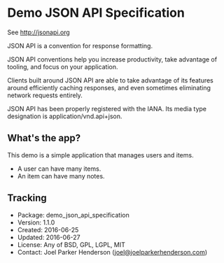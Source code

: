 # Demo JSON API Specification

See http://jsonapi.org

JSON API is a convention for response formatting.

JSON API conventions help you increase productivity,
take advantage of tooling, and focus on your application.

Clients built around JSON API are able to take advantage
of its features around efficiently caching responses,
and even sometimes eliminating network requests entirely.

JSON API has been properly registered with the IANA.
Its media type designation is application/vnd.api+json.

## What's the app?

This demo is a simple application that manages users and items.

   * A user can have many items.
   * An item can have many notes.

## Tracking

* Package: demo_json_api_specification
* Version: 1.1.0
* Created: 2016-06-25
* Updated: 2016-06-27
* License: Any of BSD, GPL, LGPL, MIT
* Contact: Joel Parker Henderson (joel@joelparkerhenderson.com)
